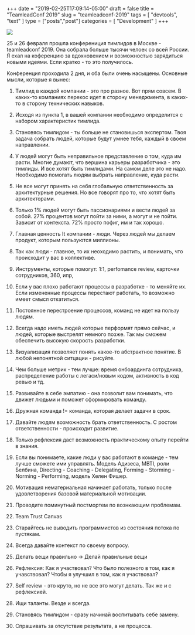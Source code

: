 +++
date = "2019-02-25T17:09:14-05:00"
draft = false
title = "TeamleadConf 2019"
slug = "teamleadconf-2019"
tags = [ "devtools", "text" ]
type = ["posts","post"]
categories = [
    "Development"
]
+++

![](/images/teamleadconf/teamleadconf.jpg)

25 и 26 февраля прошла конферениция тимлидов в Москве - teamleadconf 2019. Она собрала больше тысячи челоек со всей России. Я ехал на коференцию за вдохновением и возможностью зарядиться новыми идеями.
Если кратко - то это получилось.

Конференция проходила 2 дня, и оба были очень насыщены. Основные мысли, которые я вынес:

1. Тимлид в каждой компании - это про разное. Вот прям совсем. В каких-то компаниях перекос идет в сторону менеджмента, в каких-то в сторону технических навыков.

2. Исходя из пункта 1, в вашей компании необходимо определится с набором характеристик тимлида.

3. Становясь тимлидом - ты больше не становишься экспертом. Твоя задача собрать людей, которые будут умнее тебя, каждый в своем направлении.

4. У людей могут быть неправильное представление о том, куда им расти. Многие думают, что вершина карьеры разработчика - это тимлиды. И все хотят быть тимлидами. На самом деле это не надо. Необходимо помогать людям выбрать направление, куда расти.

5. Не все могут принять на себя глобальную ответственность за архитектурные решения. Но все говорят про то, что хотят быть архитекторами.

6. Только 1% людей могут быть пассионариями и вести людей за собой. 27% процентов могут пойти за ними, а могут и не пойти. Зависит от контекста. 72% просто пофиг, им и так хорошо.

7. Главная ценность It компании - люди. Через людей мы делаем продукт, которым пользуются миллионы.
8. Так как люди - главное, то их неоходимо растить, и понимать, что происходит у вас в коллективе.
9. Инструменты, которые помогут: 1:1, perfomance review, карточки сотрудников, 360, ипр, 
10. Если у вас плохо работают процессы в разработке - то меняйте их. Если измененные процессы перестают работать, то возможно имеет смысл откатиться.
11. Постоянное перестроение процессов, команд не идет на пользу людям. 
12. Всегда надо иметь людей которые перформят прямо сейчас, и людей, которые выстрелят немного позже. Так мы сможем обеспечить высокую скорость разработки.
13. Визуализация позволяет понять какое-то абстрактное понятие. В любой непонятной ситцации - рисуйте.
14. Чем больше метрик - тем лучше: время онбоардинга сотрудника, распределение работы с легаси/новым кодом, активность в код ревью и тд.
15. Развивайте в себе эмпатию - она позволит вам понимать, что движет людьми и поможет сформировать команду.
16. Дружная команда != команда, которая делает задачи в срок.
17. Давайте людям возможность брать ответственность. С ростом ответственности - происходит развитие.
18. Только рефлексия даст возможность практическому опыту перейти в знания.
19. Если вы понимаете, какие люди у вас работают в команде - тем лучше сможете ими управлять. Модель Адизеса, MBTI, роли Белбина, Directing - Coaching - Delegating, Forming - Storming - Norming - Performing, модель Хелен Фишер.
20. Мотивация нематериальная начинает работать, только после удовлетворения базовой материальной мотивации.
21. Проводите поминутный постмортем по вознкающим проблемам.
22. Team Trust Canvas
23. Старайтесь не выводить программистов из состояния потока по пустякам. 
24. Всегда давайте контекст по своему вопросу. 
25. Делать вещи правильно -> Делай правильные вещи
26. Рефлексия: Как я участвовал? Что было полезного в том, как я учавствовал? Чтобы я улучшил в том, как я участвовал?
27. Self review - это круто, но не все это могут делать. Так же и с рефлексией.
28. Ищи таланты. Везде и всегда.
29. Становясь тимлидом - сразу начинай воспитывать себе замену.
30. Спрашивать за отсутствие результата, а не процесса.


